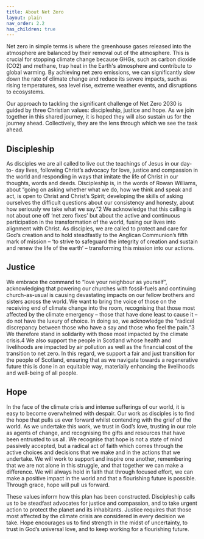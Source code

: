 ```yaml
---
title: About Net Zero
layout: plain
nav_order: 2.2
has_children: true
---
```


Net zero in simple terms is where the greenhouse gases released into the atmosphere are balanced by their removal out of the atmosphere. This is crucial for stopping climate change because GHGs, such as carbon dioxide (CO2) and methane, trap heat in the Earth's atmosphere and contribute to global warming. By achieving net zero emissions, we can significantly slow down the rate of climate change and reduce its severe impacts, such as rising temperatures, sea level rise, extreme weather events, and disruptions to ecosystems.

Our approach to tackling the significant challenge of Net Zero 2030 is guided by three Christian values: discipleship, justice and hope. As we join together in this shared journey, it is hoped they will also sustain us for the journey ahead. Collectively, they are the lens through which we see the task ahead.

## Discipleship
As disciples we are all called to live out the teachings of Jesus in our day-to- day lives, following Christ’s advocacy for love, justice and compassion in the world and responding in ways that imitate the life of Christ in our thoughts, words and deeds. Discipleship is, in the words of Rowan Williams, about “going on asking whether what we do, how we think and speak and act, is open to Christ and Christ’s Spirit; developing the skills of asking ourselves the difficult questions about our consistency and honesty, about how seriously we take what we say.”2 We acknowledge that this calling is not about one off ‘net zero fixes’ but about the active and continuous participation in the transformation of the world, fusing our lives into alignment with Christ. As disciples, we are called to protect and care for God’s creation and to hold steadfastly to the Anglican Communion’s fifth mark of mission – ‘to strive to safeguard the integrity of creation and sustain and renew the life of the earth’ – transforming this mission into our actions.

## Justice
We embrace the command to “love your neighbour as yourself”, acknowledging that powering our churches with fossil-fuels and continuing church-as-usual is causing devastating impacts on our fellow brothers and sisters across the world. We want to bring the voice of those on the receiving end of climate change into the room, recognising that those most affected by the climate emergency – those that have done least to cause it – do not have the luxury of choice. In doing so, we acknowledge the “radical discrepancy between those who have a say and those who feel the pain.”3 We therefore stand in solidarity with those most impacted by the climate crisis.4 We also support the people in Scotland whose health and livelihoods are impacted by air pollution as well as the financial cost of the transition to net zero. In this regard, we support a fair and just transition for the people of Scotland, ensuring that as we navigate towards a regenerative future this is done in an equitable way, materially enhancing the livelihoods and well-being of all people.

## Hope
In the face of the climate crisis and intense sufferings of our world, it is easy to become overwhelmed with despair. Our work as disciples is to find the hope that pulls us ever forward whilst contending with the grief of the world. As we undertake this work, we trust in God’s love, trusting in our role as agents of change, and recognising the gifts and resources that have been entrusted to us all. We recognise that hope is not a state of mind passively accepted, but a radical act of faith which comes through the active choices and decisions that we make and in the actions that we undertake. We will work to support and inspire one another, remembering that we are not alone in this struggle, and that together we can make a difference. We will always hold in faith that through focused effort, we can make a positive impact in the world and that a flourishing future is possible. Through grace, hope will pull us forward.

These values inform how this plan has been constructed. Discipleship calls us to be steadfast advocates for justice and compassion, and to take urgent action to protect the planet and its inhabitants. Justice requires that those most affected by the climate crisis are considered in every decision we take. Hope encourages us to find strength in the midst of uncertainty, to trust in God’s universal love, and to keep working for a flourishing future.
